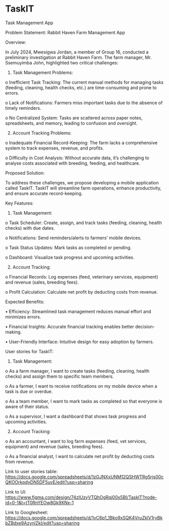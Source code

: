 # TaskIT
Task Management App

Problem Statement: Rabbit Haven Farm Management App

Overview:

In July 2024, Mwesigwa Jordan, a member of Group 16, conducted a preliminary investigation at Rabbit Haven Farm. The farm manager, Mr. Ssemuyimba John, highlighted two critical challenges:

1.	Task Management Problems:

o	Inefficient Task Tracking: The current manual methods for managing tasks (feeding, cleaning, health checks, etc.) are time-consuming and prone to errors.

o	Lack of Notifications: Farmers miss important tasks due to the absence of timely reminders.

o	No Centralized System: Tasks are scattered across paper notes, spreadsheets, and memory, leading to confusion and oversight.

2.	Account Tracking Problems:

o	Inadequate Financial Record-Keeping: The farm lacks a comprehensive system to track expenses, revenue, and profits.

o	Difficulty in Cost Analysis: Without accurate data, it’s challenging to analyse costs associated with breeding, feeding, and healthcare.

Proposed Solution:

To address these challenges, we propose developing a mobile application called TaskIT. TaskIT will streamline farm operations, enhance productivity, and ensure accurate record-keeping.

Key Features:

1.	Task Management:

o	Task Scheduler: Create, assign, and track tasks (feeding, cleaning, health checks) with due dates.

o	Notifications: Send reminders/alerts to farmers’ mobile devices.

o	Task Status Updates: Mark tasks as completed or pending.

o	Dashboard: Visualize task progress and upcoming activities.

2.	Account Tracking:

o	Financial Records: Log expenses (feed, veterinary services, equipment) and revenue (sales, breeding fees).

o	Profit Calculation: Calculate net profit by deducting costs from revenue.

Expected Benefits:

•	Efficiency: Streamlined task management reduces manual effort and minimizes errors.

•	Financial Insights: Accurate financial tracking enables better decision-making.

•	User-Friendly Interface: Intuitive design for easy adoption by farmers.

User stories for TaskIT:

1.	Task Management:

o	As a farm manager, I want to create tasks (feeding, cleaning, health checks) and assign them to specific team members.

o	As a farmer, I want to receive notifications on my mobile device when a task is due or overdue.

o	As a team member, I want to mark tasks as completed so that everyone is aware of their status.

o	As a supervisor, I want a dashboard that shows task progress and upcoming activities.

2.	Account Tracking:

o	As an accountant, I want to log farm expenses (feed, vet services, equipment) and revenue (sales, breeding fees).

o	As a financial analyst, I want to calculate net profit by deducting costs from revenue.

Link to user stories table: https://docs.google.com/spreadsheets/d/1zGJNXxUNM12QSHWTRg5rjs00cQKOOrkpdyDN5DF5uvE/edit?usp=sharing

Link to UI: https://www.figma.com/design/74zIUzyVTQhOgRqj00x5BI/TaskIT?node-id=0-1&t=tT0RnYEOw8Gk9XNx-1

Link to Googlesheet: https://docs.google.com/spreadsheets/d/1vC6p1_1Bko9xSQK4VruZklV1ryBkbZBdxe9AzynlZkI/edit?usp=sharing


